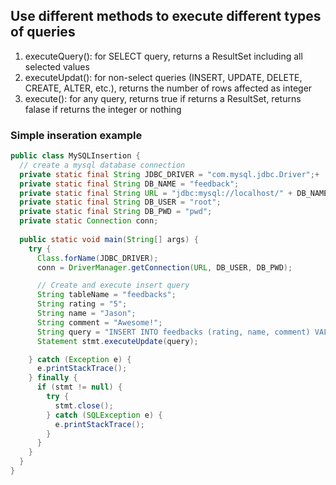 ## Use different methods to execute different types of queries
1. executeQuery(): for SELECT query, returns a ResultSet including all selected values
2. executeUpdat(): for non-select queries (INSERT, UPDATE, DELETE, CREATE, ALTER, etc.), returns the number of rows affected as integer
3. execute(): for any query, returns true if returns a ResultSet, returns falase if returns the integer or nothing

### Simple inseration example
```java
public class MySQLInsertion {
  // create a mysql database connection
  private static final String JDBC_DRIVER = "com.mysql.jdbc.Driver";+
  private static final String DB_NAME = "feedback";
  private static final String URL = "jdbc:mysql://localhost/" + DB_NAME + "?autoReconnect=true&useSSL=false";
  private static final String DB_USER = "root";
  private static final String DB_PWD = "pwd";
  private static Connection conn;
    
  public static void main(String[] args) {
    try {
      Class.forName(JDBC_DRIVER);
      conn = DriverManager.getConnection(URL, DB_USER, DB_PWD);

      // Create and execute insert query
      String tableName = "feedbacks";
      String rating = "5";
      String name = "Jason";
      String comment = "Awesome!";
      String query = "INSERT INTO feedbacks (rating, name, comment) VALUES(\"" + rating + "\",\"" + name + "\",\"" + comment + "\")";
      Statement stmt.executeUpdate(query);

    } catch (Exception e) {
      e.printStackTrace();
    } finally {
      if (stmt != null) {
        try {
          stmt.close();
        } catch (SQLException e) {
          e.printStackTrace();
        }
      }
    }
  }
}
```


